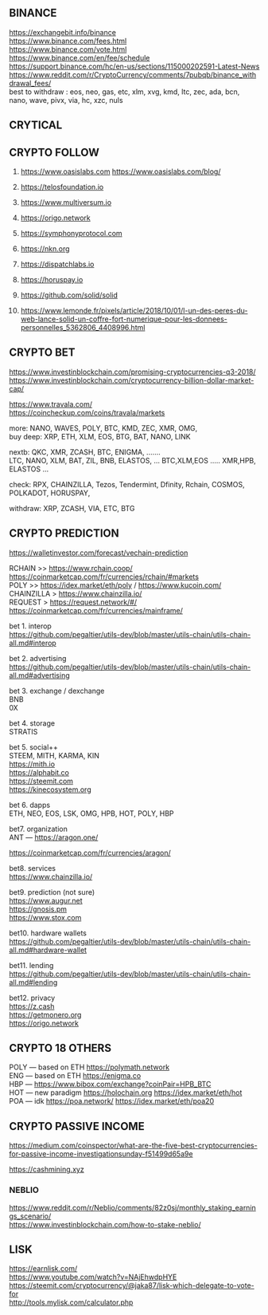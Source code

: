 <h2>BINANCE</h2>
<p><a href="https://exchangebit.info/binance">https://exchangebit.info/binance</a><br>
<a href="https://www.binance.com/fees.html">https://www.binance.com/fees.html</a><br>
<a href="https://www.binance.com/vote.html">https://www.binance.com/vote.html</a><br>
<a href="https://www.binance.com/en/fee/schedule">https://www.binance.com/en/fee/schedule</a><br>
<a href="https://support.binance.com/hc/en-us/sections/115000202591-Latest-News">https://support.binance.com/hc/en-us/sections/115000202591-Latest-News</a><br>
<a href="https://www.reddit.com/r/CryptoCurrency/comments/7pubqb/binance_withdrawal_fees/">https://www.reddit.com/r/CryptoCurrency/comments/7pubqb/binance_withdrawal_fees/</a><br>
best to withdraw : eos, neo, gas, etc, xlm, xvg, kmd, ltc, zec, ada, bcn, nano, wave, pivx, via, hc, xzc, nuls</p>
<h2>CRYTICAL</h2>
<h2>CRYPTO FOLLOW</h2>
<ol>
<li>
<p><a href="https://www.oasislabs.com">https://www.oasislabs.com</a>       <a href="https://www.oasislabs.com/blog/">https://www.oasislabs.com/blog/</a></p>
</li>
<li>
<p><a href="https://telosfoundation.io">https://telosfoundation.io</a></p>
</li>
<li>
<p><a href="https://www.multiversum.io">https://www.multiversum.io</a></p>
</li>
<li>
<p><a href="https://origo.network">https://origo.network</a></p>
</li>
<li>
<p><a href="https://symphonyprotocol.com">https://symphonyprotocol.com</a></p>
</li>
<li>
<p><a href="https://nkn.org">https://nkn.org</a></p>
</li>
<li>
<p><a href="https://dispatchlabs.io">https://dispatchlabs.io</a>         </p>
</li>
<li>
<p><a href="https://horuspay.io">https://horuspay.io</a></p>
</li>
<li>
<p><a href="https://github.com/solid/solid">https://github.com/solid/solid</a></p>
</li>
<li>
<p><a href="https://www.lemonde.fr/pixels/article/2018/10/01/l-un-des-peres-du-web-lance-solid-un-coffre-fort-numerique-pour-les-donnees-personnelles_5362806_4408996.html">https://www.lemonde.fr/pixels/article/2018/10/01/l-un-des-peres-du-web-lance-solid-un-coffre-fort-numerique-pour-les-donnees-personnelles_5362806_4408996.html</a></p>
</li>
</ol>
<h2>CRYPTO BET</h2>
<p><a href="https://www.investinblockchain.com/promising-cryptocurrencies-q3-2018/">https://www.investinblockchain.com/promising-cryptocurrencies-q3-2018/</a><br>
<a href="https://www.investinblockchain.com/cryptocurrency-billion-dollar-market-cap/">https://www.investinblockchain.com/cryptocurrency-billion-dollar-market-cap/</a></p>
<p><a href="https://www.travala.com/">https://www.travala.com/</a><br>
<a href="https://coincheckup.com/coins/travala/markets">https://coincheckup.com/coins/travala/markets</a></p>
<p>more:       NANO, WAVES, POLY, BTC, KMD, ZEC, XMR, OMG,<br>
buy deep: XRP, ETH, XLM, EOS, BTG, BAT, NANO, LINK</p>
<p>nextb:      QKC, XMR, ZCASH, BTC, ENIGMA, .......<br>
LTC, NANO, XLM, BAT, ZIL, BNB, ELASTOS, ... BTC,XLM,EOS  .....  XMR,HPB, ELASTOS ... </p>
<p>check:      RPX, CHAINZILLA, Tezos, Tendermint, Dfinity, Rchain, COSMOS, POLKADOT, HORUSPAY,  </p>
<p>withdraw: XRP, ZCASH, VIA, ETC, BTG</p>
<h2>CRYPTO PREDICTION</h2>
<p><a href="https://walletinvestor.com/forecast/vechain-prediction">https://walletinvestor.com/forecast/vechain-prediction</a></p>
<p>RCHAIN              >> <a href="https://www.rchain.coop/">https://www.rchain.coop/</a> <a href="https://coinmarketcap.com/fr/currencies/rchain/#markets">https://coinmarketcap.com/fr/currencies/rchain/#markets</a><br>
POLY                >> <a href="https://idex.market/eth/poly">https://idex.market/eth/poly</a> / <a href="https://www.kucoin.com/">https://www.kucoin.com/</a><br>
CHAINZILLA          > <a href="https://www.chainzilla.io/">https://www.chainzilla.io/</a><br>
REQUEST             > <a href="https://request.network/#/">https://request.network/#/</a><br>
<a href="https://coinmarketcap.com/fr/currencies/mainframe/">https://coinmarketcap.com/fr/currencies/mainframe/</a></p>
<p>bet 1. interop<br>
<a href="https://github.com/pegaltier/utils-dev/blob/master/utils-chain/utils-chain-all.md#interop">https://github.com/pegaltier/utils-dev/blob/master/utils-chain/utils-chain-all.md#interop</a></p>
<p>bet 2. advertising<br>
<a href="https://github.com/pegaltier/utils-dev/blob/master/utils-chain/utils-chain-all.md#advertising">https://github.com/pegaltier/utils-dev/blob/master/utils-chain/utils-chain-all.md#advertising</a></p>
<p>bet 3. exchange / dexchange<br>
BNB<br>
0X</p>
<p>bet 4. storage<br>
STRATIS </p>
<p>bet 5. social++<br>
STEEM, MITH, KARMA, KIN<br>
<a href="https://mith.io">https://mith.io</a><br>
<a href="https://alphabit.co">https://alphabit.co</a><br>
<a href="https://steemit.com">https://steemit.com</a><br>
<a href="https://kinecosystem.org">https://kinecosystem.org</a></p>
<p>bet 6. dapps<br>
ETH, NEO, EOS, LSK, OMG, HPB, HOT, POLY, HBP</p>
<p>bet7. organization<br>
ANT — <a href="https://aragon.one/">https://aragon.one/</a> </p>
<p><a href="https://coinmarketcap.com/fr/currencies/aragon/">https://coinmarketcap.com/fr/currencies/aragon/</a></p>
<p>bet8. services<br>
<a href="https://www.chainzilla.io/">https://www.chainzilla.io/</a></p>
<p>bet9. prediction (not sure)<br>
<a href="https://www.augur.net">https://www.augur.net</a><br>
<a href="https://gnosis.pm">https://gnosis.pm</a><br>
<a href="https://www.stox.com">https://www.stox.com</a></p>
<p>bet10. hardware wallets<br>
<a href="https://github.com/pegaltier/utils-dev/blob/master/utils-chain/utils-chain-all.md#hardware-wallet">https://github.com/pegaltier/utils-dev/blob/master/utils-chain/utils-chain-all.md#hardware-wallet</a></p>
<p>bet11. lending<br>
<a href="https://github.com/pegaltier/utils-dev/blob/master/utils-chain/utils-chain-all.md#lending">https://github.com/pegaltier/utils-dev/blob/master/utils-chain/utils-chain-all.md#lending</a></p>
<p>bet12. privacy<br>
<a href="https://z.cash">https://z.cash</a><br>
<a href="https://getmonero.org">https://getmonero.org</a><br>
<a href="https://origo.network">https://origo.network</a></p>
<h2>CRYPTO 18 OTHERS</h2>
<p>POLY — based on ETH    <a href="https://polymath.network">https://polymath.network</a><br>
ENG — based on ETH     <a href="https://enigma.co">https://enigma.co</a><br>
HBP —                  <a href="https://www.bibox.com/exchange?coinPair=HPB_BTC">https://www.bibox.com/exchange?coinPair=HPB_BTC</a><br>
HOT — new paradigm     <a href="https://holochain.org">https://holochain.org</a>	<a href="https://idex.market/eth/hot">https://idex.market/eth/hot</a><br>
POA — idk              <a href="https://poa.network/">https://poa.network/</a>	<a href="https://idex.market/eth/poa20">https://idex.market/eth/poa20</a></p>
<h2>CRYPTO PASSIVE INCOME</h2>
<p><a href="https://medium.com/coinspector/what-are-the-five-best-cryptocurrencies-for-passive-income-investigationsunday-f51499d65a9e">https://medium.com/coinspector/what-are-the-five-best-cryptocurrencies-for-passive-income-investigationsunday-f51499d65a9e</a></p>
<p><a href="https://cashmining.xyz">https://cashmining.xyz</a></p>
<h3>NEBLIO</h3>
<p><a href="https://www.reddit.com/r/Neblio/comments/82z0sj/monthly_staking_earnings_scenario/">https://www.reddit.com/r/Neblio/comments/82z0sj/monthly_staking_earnings_scenario/</a><br>
<a href="https://www.investinblockchain.com/how-to-stake-neblio/">https://www.investinblockchain.com/how-to-stake-neblio/</a></p>
<h2>LISK</h2>
<p><a href="https://earnlisk.com/">https://earnlisk.com/</a><br>
<a href="https://www.youtube.com/watch?v=NAjEhwdpHYE">https://www.youtube.com/watch?v=NAjEhwdpHYE</a><br>
<a href="https://steemit.com/cryptocurrency/@jaka87/lisk-which-delegate-to-vote-for">https://steemit.com/cryptocurrency/@jaka87/lisk-which-delegate-to-vote-for</a><br>
<a href="http://tools.mylisk.com/calculator.php">http://tools.mylisk.com/calculator.php</a></p>